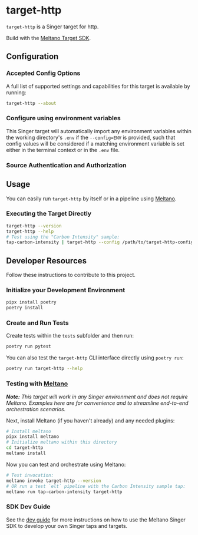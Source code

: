 # target-http

`target-http` is a Singer target for http.

Build with the [Meltano Target SDK](https://sdk.meltano.com).

<!--

Developer TODO: Update the below as needed to correctly describe the install procedure. For instance, if you do not have a PyPi repo, or if you want users to directly install from your git repo, you can modify this step as appropriate.

## Installation

Install from PyPi:

```bash
pipx install target-http
```

Install from GitHub:

```bash
pipx install git+https://github.com/ORG_NAME/target-http.git@main
```

-->

## Configuration

### Accepted Config Options

<!--
Developer TODO: Provide a list of config options accepted by the target.

This section can be created by copy-pasting the CLI output from:

```
target-http --about --format=markdown
```
-->

A full list of supported settings and capabilities for this
target is available by running:

```bash
target-http --about
```

### Configure using environment variables

This Singer target will automatically import any environment variables within the working directory's
`.env` if the `--config=ENV` is provided, such that config values will be considered if a matching
environment variable is set either in the terminal context or in the `.env` file.

### Source Authentication and Authorization

<!--
Developer TODO: If your target requires special access on the destination system, or any special authentication requirements, provide those here.
-->

## Usage

You can easily run `target-http` by itself or in a pipeline using [Meltano](https://meltano.com/).

### Executing the Target Directly

```bash
target-http --version
target-http --help
# Test using the "Carbon Intensity" sample:
tap-carbon-intensity | target-http --config /path/to/target-http-config.json
```

## Developer Resources

Follow these instructions to contribute to this project.

### Initialize your Development Environment

```bash
pipx install poetry
poetry install
```

### Create and Run Tests

Create tests within the `tests` subfolder and
  then run:

```bash
poetry run pytest
```

You can also test the `target-http` CLI interface directly using `poetry run`:

```bash
poetry run target-http --help
```

### Testing with [Meltano](https://meltano.com/)

_**Note:** This target will work in any Singer environment and does not require Meltano.
Examples here are for convenience and to streamline end-to-end orchestration scenarios._

<!--
Developer TODO:
Your project comes with a custom `meltano.yml` project file already created. Open the `meltano.yml` and follow any "TODO" items listed in
the file.
-->

Next, install Meltano (if you haven't already) and any needed plugins:

```bash
# Install meltano
pipx install meltano
# Initialize meltano within this directory
cd target-http
meltano install
```

Now you can test and orchestrate using Meltano:

```bash
# Test invocation:
meltano invoke target-http --version
# OR run a test `elt` pipeline with the Carbon Intensity sample tap:
meltano run tap-carbon-intensity target-http
```

### SDK Dev Guide

See the [dev guide](https://sdk.meltano.com/en/latest/dev_guide.html) for more instructions on how to use the Meltano Singer SDK to
develop your own Singer taps and targets.
